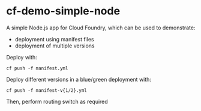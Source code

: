 # cf-demo-simple-node

A simple Node.js app for Cloud Foundry, which can be used to demonstrate:

- deployment using manifest files
- deployment of multiple versions

Deploy with:
```
cf push -f manifest.yml
```

Deploy different versions in a blue/green deployment with:
```
cf push -f manifest-v{1/2}.yml
```

Then, perform routing switch as required
